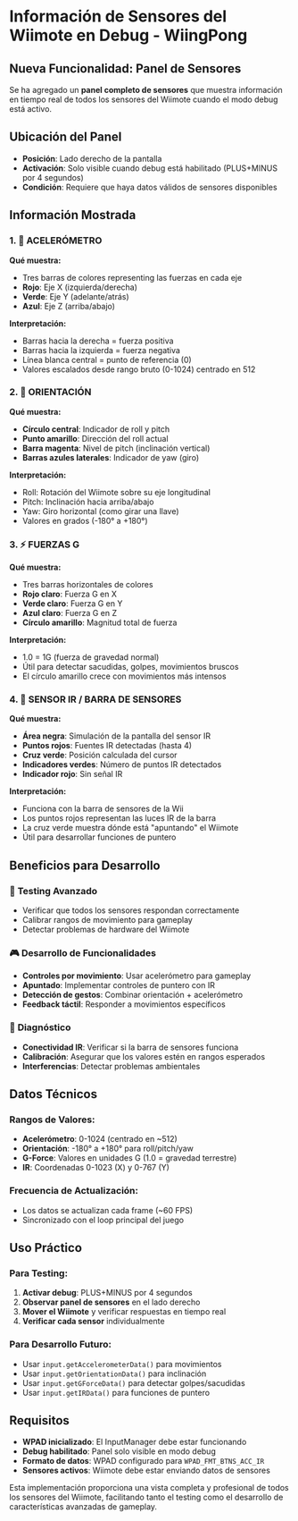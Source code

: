 # Información de Sensores del Wiimote en Debug - WiingPong

## Nueva Funcionalidad: Panel de Sensores

Se ha agregado un **panel completo de sensores** que muestra información en tiempo real de todos los sensores del Wiimote cuando el modo debug está activo.

## Ubicación del Panel

- **Posición**: Lado derecho de la pantalla
- **Activación**: Solo visible cuando debug está habilitado (PLUS+MINUS por 4 segundos)
- **Condición**: Requiere que haya datos válidos de sensores disponibles

## Información Mostrada

### 1. 🎯 **ACELERÓMETRO**
**Qué muestra:**
- Tres barras de colores representing las fuerzas en cada eje
- **Rojo**: Eje X (izquierda/derecha) 
- **Verde**: Eje Y (adelante/atrás)
- **Azul**: Eje Z (arriba/abajo)

**Interpretación:**
- Barras hacia la derecha = fuerza positiva
- Barras hacia la izquierda = fuerza negativa  
- Línea blanca central = punto de referencia (0)
- Valores escalados desde rango bruto (0-1024) centrado en 512

### 2. 🧭 **ORIENTACIÓN**
**Qué muestra:**
- **Círculo central**: Indicador de roll y pitch
- **Punto amarillo**: Dirección del roll actual
- **Barra magenta**: Nivel de pitch (inclinación vertical)
- **Barras azules laterales**: Indicador de yaw (giro)

**Interpretación:**
- Roll: Rotación del Wiimote sobre su eje longitudinal
- Pitch: Inclinación hacia arriba/abajo  
- Yaw: Giro horizontal (como girar una llave)
- Valores en grados (-180° a +180°)

### 3. ⚡ **FUERZAS G**
**Qué muestra:**
- Tres barras horizontales de colores
- **Rojo claro**: Fuerza G en X
- **Verde claro**: Fuerza G en Y  
- **Azul claro**: Fuerza G en Z
- **Círculo amarillo**: Magnitud total de fuerza

**Interpretación:**
- 1.0 = 1G (fuerza de gravedad normal)
- Útil para detectar sacudidas, golpes, movimientos bruscos
- El círculo amarillo crece con movimientos más intensos

### 4. 📡 **SENSOR IR / BARRA DE SENSORES**
**Qué muestra:**
- **Área negra**: Simulación de la pantalla del sensor IR
- **Puntos rojos**: Fuentes IR detectadas (hasta 4)
- **Cruz verde**: Posición calculada del cursor
- **Indicadores verdes**: Número de puntos IR detectados
- **Indicador rojo**: Sin señal IR

**Interpretación:**
- Funciona con la barra de sensores de la Wii
- Los puntos rojos representan las luces IR de la barra
- La cruz verde muestra dónde está "apuntando" el Wiimote
- Útil para desarrollar funciones de puntero

## Beneficios para Desarrollo

### 🔧 **Testing Avanzado**
- Verificar que todos los sensores respondan correctamente
- Calibrar rangos de movimiento para gameplay
- Detectar problemas de hardware del Wiimote

### 🎮 **Desarrollo de Funcionalidades**
- **Controles por movimiento**: Usar acelerómetro para gameplay
- **Apuntado**: Implementar controles de puntero con IR
- **Detección de gestos**: Combinar orientación + acelerómetro
- **Feedback táctil**: Responder a movimientos específicos

### 🐛 **Diagnóstico**
- **Conectividad IR**: Verificar si la barra de sensores funciona
- **Calibración**: Asegurar que los valores estén en rangos esperados
- **Interferencias**: Detectar problemas ambientales

## Datos Técnicos

### Rangos de Valores:
- **Acelerómetro**: 0-1024 (centrado en ~512)
- **Orientación**: -180° a +180° para roll/pitch/yaw  
- **G-Force**: Valores en unidades G (1.0 = gravedad terrestre)
- **IR**: Coordenadas 0-1023 (X) y 0-767 (Y)

### Frecuencia de Actualización:
- Los datos se actualizan cada frame (~60 FPS)
- Sincronizado con el loop principal del juego

## Uso Práctico

### Para Testing:
1. **Activar debug**: PLUS+MINUS por 4 segundos
2. **Observar panel de sensores** en el lado derecho
3. **Mover el Wiimote** y verificar respuestas en tiempo real
4. **Verificar cada sensor** individualmente

### Para Desarrollo Futuro:
- Usar `input.getAccelerometerData()` para movimientos
- Usar `input.getOrientationData()` para inclinación
- Usar `input.getGForceData()` para detectar golpes/sacudidas
- Usar `input.getIRData()` para funciones de puntero

## Requisitos

- **WPAD inicializado**: El InputManager debe estar funcionando
- **Debug habilitado**: Panel solo visible en modo debug
- **Formato de datos**: WPAD configurado para `WPAD_FMT_BTNS_ACC_IR`
- **Sensores activos**: Wiimote debe estar enviando datos de sensores

Esta implementación proporciona una vista completa y profesional de todos los sensores del Wiimote, facilitando tanto el testing como el desarrollo de características avanzadas de gameplay.

